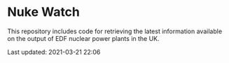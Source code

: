 # Nuke Watch

This repository includes code for retrieving the latest information available on the output of EDF nuclear power plants in the UK.

Last updated: 2021-03-21 22:06